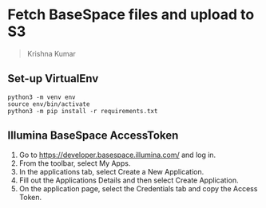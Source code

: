 # Fetch BaseSpace files and upload to S3
> Krishna Kumar

## Set-up VirtualEnv

```
python3 -m venv env
source env/bin/activate
python3 -m pip install -r requirements.txt
```

## Illumina BaseSpace AccessToken

1. Go to https://developer.basespace.illumina.com/ and log in.
2. From the toolbar, select My Apps.
3. In the applications tab, select Create a New Application.
4. Fill out the Applications Details and then select Create Application.
5. On the application page, select the Credentials tab and copy the Access Token.

